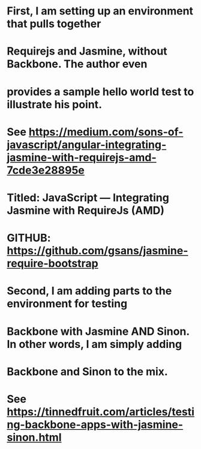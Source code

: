 # First, I am setting up an environment that pulls together
# Requirejs and Jasmine, without Backbone. The author even
# provides a sample hello world test to illustrate his point.
#
# See https://medium.com/sons-of-javascript/angular-integrating-jasmine-with-requirejs-amd-7cde3e28895e
# Titled: JavaScript — Integrating Jasmine with RequireJs (AMD)
# GITHUB: https://github.com/gsans/jasmine-require-bootstrap
#
# Second, I am adding parts to the environment for testing
# Backbone with Jasmine AND Sinon. In other words, I am simply adding
# Backbone and Sinon to the mix.
#
# See https://tinnedfruit.com/articles/testing-backbone-apps-with-jasmine-sinon.html

